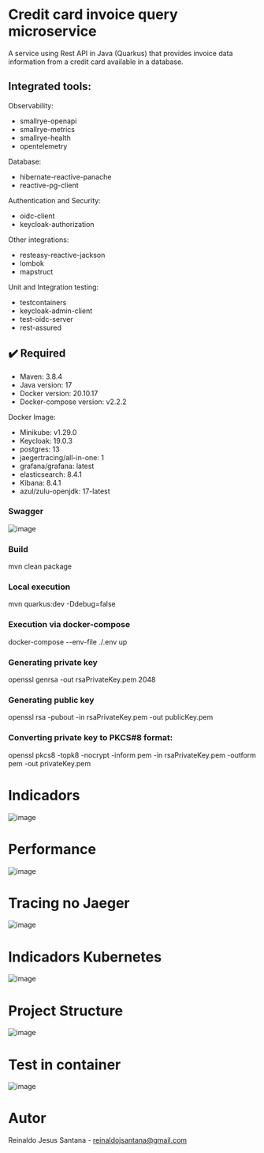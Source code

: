 # Credit card invoice query microservice

A service using Rest API in Java (Quarkus) that provides invoice data information from a credit card available in a database.


## Integrated tools:

Observability:

* smallrye-openapi
* smallrye-metrics
* smallrye-health 
* opentelemetry


Database:
* hibernate-reactive-panache
* reactive-pg-client


Authentication and Security:
* oidc-client
* keycloak-authorization

Other integrations:
* resteasy-reactive-jackson
* lombok
* mapstruct

Unit and Integration testing:
* testcontainers
* keycloak-admin-client
* test-oidc-server
* rest-assured


## ✔️ Required
* Maven: 3.8.4
* Java version: 17
* Docker version: 20.10.17
* Docker-compose version: v2.2.2


Docker Image:
* Minikube: v1.29.0
* Keycloak: 19.0.3
* postgres: 13
* jaegertracing/all-in-one: 1
* grafana/grafana: latest
* elasticsearch: 8.4.1
* Kibana: 8.4.1
* azul/zulu-openjdk: 17-latest


### Swagger
![image](https://user-images.githubusercontent.com/17239827/226056309-295315a2-4403-4ff6-ad0b-5bfd335d1b07.png)



### Build
mvn clean package


### Local execution
mvn quarkus:dev -Ddebug=false


### Execution via docker-compose
docker-compose --env-file ./.env up


### Generating private key
openssl genrsa -out rsaPrivateKey.pem 2048


### Generating public key
openssl rsa -pubout -in rsaPrivateKey.pem -out publicKey.pem


### Converting private key to PKCS#8 format:
openssl pkcs8 -topk8 -nocrypt -inform pem -in rsaPrivateKey.pem -outform pem -out privateKey.pem



# Indicadors
![image](https://user-images.githubusercontent.com/17239827/225927764-6ea876b9-919d-4761-822e-acf100f2f3c7.png)


# Performance
![image](https://user-images.githubusercontent.com/17239827/225932487-f5e90504-3015-4e74-a9fd-c492ea9c3c69.png)


# Tracing no Jaeger
![image](https://user-images.githubusercontent.com/17239827/225927438-e5b6bbf1-12fd-400d-956c-836eb6abe36f.png)


# Indicadors Kubernetes
![image](https://user-images.githubusercontent.com/17239827/225927225-93b47c5d-1fe7-42ab-9314-58baa8d67f0a.png)


# Project Structure
![image](https://user-images.githubusercontent.com/17239827/225925543-26bb4148-5283-4d1a-b98a-f72ab3e681d1.png)


# Test in container
![image](https://user-images.githubusercontent.com/17239827/225934234-bdb98f70-d4ac-486a-b412-ebb001f5175d.png)



# Autor
Reinaldo Jesus Santana - reinaldojsantana@gmail.com
